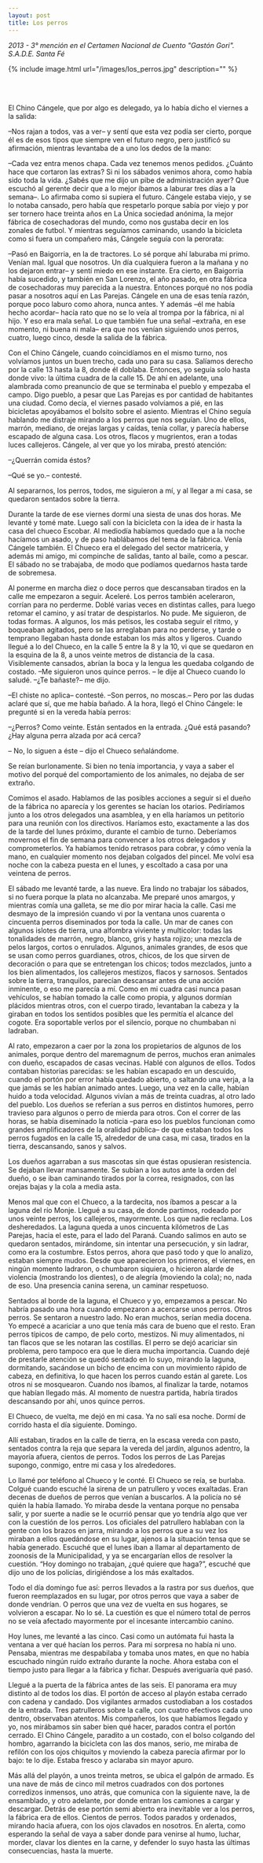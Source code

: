 ```yaml
---
layout: post
title: Los perros
---
```


*2013 - 3° mención en el Certamen Nacional de Cuento "Gastón Gori". S.A.D.E. Santa Fé*

{% include image.html url="/images/los_perros.jpg" description="" %}

<br>
<br>

El Chino Cángele, que por algo es delegado, ya lo había dicho el viernes a la salida:

–Nos rajan a todos, vas a ver– y sentí que esta vez podía ser cierto, porque él es de esos tipos que siempre ven el futuro negro, pero justificó su afirmación, mientras levantaba de a uno los dedos de la mano:

–Cada vez entra menos chapa. Cada vez tenemos menos pedidos. ¿Cuánto hace que cortaron las extras? Si ni los sábados venimos ahora, como había sido toda la vida. ¿Sabés que me dijo un pibe de administración ayer? Que escuchó al gerente decir que a lo mejor íbamos a laburar tres días a la semana–. Lo afirmaba como si supiera el futuro. Cángele estaba viejo, y se lo notaba cansado, pero había que respetarlo porque sabía por viejo y por ser tornero hace treinta años en La Única sociedad anónima, la mejor fábrica de cosechadoras del mundo, como nos gustaba decir en los zonales de futbol. Y mientras seguíamos caminando, usando la bicicleta como si fuera un compañero más, Cángele seguía con la perorata:

–Pasó en Baigorria, en la de tractores. Lo sé porque ahí laburaba mi primo. Venían mal. Igual que nosotros. Un día cualquiera fueron a la mañana y no los dejaron entrar– y sentí miedo en ese instante. Era cierto, en Baigorria había sucedido, y también en San Lorenzo, el año pasado, en otra fábrica de cosechadoras muy parecida a la nuestra. Entonces porqué no nos podía pasar a nosotros aquí en Las Parejas. Cángele en una de esas tenía razón, porque poco laburo como ahora, nunca antes. Y además –él me había hecho acordar– hacía rato que no se lo veía al trompa por la fábrica, ni al hijo. Y eso era mala señal. Lo que también fue una señal –extraña, en ese momento, ni buena ni mala– era que nos venían siguiendo unos perros, cuatro, luego cinco, desde la salida de la fábrica. 

Con el Chino Cángele, cuando coincidíamos en el mismo turno, nos volvíamos juntos un buen trecho, cada uno para su casa. Salíamos derecho por la calle 13 hasta la 8, donde él doblaba. Entonces, yo seguía solo hasta donde vivo: la última cuadra de la calle 15. De ahí en adelante, una alambrada como preanuncio de que se terminaba el pueblo y empezaba el campo. Digo pueblo, a pesar que Las Parejas es por cantidad de habitantes una ciudad. Como decía, el viernes pasado volvíamos a pié, en las bicicletas apoyábamos el bolsito sobre el asiento. Mientras el Chino seguía hablando me distraje mirando a los perros que nos seguían. Uno de ellos, marrón, mediano, de orejas largas y caídas, tenía collar, y parecía haberse escapado de alguna casa. Los otros, flacos y mugrientos, eran a todas luces callejeros. Cángele, al ver que yo los miraba, prestó atención: 

–¿Querrán comida éstos? 

–Qué se yo.– contesté.

Al separarnos, los perros, todos, me siguieron a mí, y al llegar a mi casa, se quedaron sentados sobre la tierra.

Durante la tarde de ese viernes dormí una siesta de unas dos horas. Me levanté y tomé mate. Luego salí con la bicicleta con la idea de ir hasta la casa del chueco Escobar. Al mediodía habíamos quedado que a la noche hacíamos un asado, y de paso hablábamos del tema de la fábrica. Venía Cángele también. El Chueco era el delegado del sector matricería, y además mi amigo, mi compinche de salidas, tanto al baile, como a pescar. El sábado no se trabajaba, de modo que podíamos quedarnos hasta tarde de sobremesa.

Al ponerme en marcha diez o doce perros que descansaban tirados en la calle me empezaron a seguir. Aceleré. Los perros también aceleraron, corrían para no perderme. Doblé varias veces en distintas calles, para luego retomar el camino, y así tratar de despistarlos. No pude. Me siguieron, de todas formas. A algunos, los más petisos, les costaba seguir el ritmo, y boqueaban agitados, pero se las arreglaban para no perderse, y tarde o temprano llegaban hasta donde estaban los más altos y ligeros. Cuando llegué a lo del Chueco, en la calle 5 entre la 8 y la 10, vi que se quedaron en la esquina de la 8, a unos veinte metros de distancia de la casa. Visiblemente cansados, abrían la boca y la lengua les quedaba colgando de costado.
–Me siguieron unos quince perros. – le dije al Chueco cuando lo saludé.
–¿Te bañaste?– me dijo. 

–El chiste no aplica– contesté. –Son perros, no moscas.– Pero por las dudas aclaré que sí, que me había bañado. A la hora, llegó el Chino Cángele: le pregunté si en la vereda había perros:

–¿Perros? Como veinte. Están sentados en la entrada. ¿Qué está pasando? ¿Hay alguna perra alzada por acá cerca?

– No, lo siguen a éste – dijo el Chueco señalándome.

Se reían burlonamente. Si bien no tenía importancia, y vaya a saber el motivo del porqué del comportamiento de los animales, no dejaba de ser extraño.

Comimos el asado. Hablamos de las posibles acciones a seguir si el dueño de la fábrica no aparecía y los gerentes se hacían los otarios. Pediríamos junto a los otros delegados una asamblea, y en ella haríamos un petitorio para una reunión con los directivos. Haríamos esto, exactamente a las dos de la tarde del lunes próximo, durante el cambio de turno. Deberíamos movernos el fin de semana para convencer a los otros delegados y comprometerlos. Ya habíamos tenido retrasos para cobrar, y cómo venía la mano, en cualquier momento nos dejaban colgados del pincel. Me volví esa noche con la cabeza puesta en el lunes, y escoltado a casa por una veintena de perros.

El sábado me levanté tarde, a las nueve. Era lindo no trabajar los sábados, si no fuera porque la plata no alcanzaba. Me preparé unos amargos, y mientras comía una galleta, se me dio por mirar hacia la calle. Casi me desmayo de la impresión cuando vi por la ventana unos cuarenta o cincuenta perros diseminados por toda la calle. Un mar de canes con algunos islotes de tierra, una alfombra viviente y multicolor: todas las tonalidades de marrón, negro, blanco, gris y hasta rojizo; una mezcla de pelos largos, cortos o enrulados. Algunos, animales grandes, de esos que se usan como perros guardianes, otros, chicos, de los que sirven de decoración o para que se entretengan los chicos; todos mezclados, junto a los bien alimentados, los callejeros mestizos, flacos y sarnosos. Sentados sobre la tierra, tranquilos, parecían descansar antes de una acción inminente, o eso me parecía a mí. Como en mi cuadra casi nunca pasan vehículos, se habían tomado la calle como propia, y algunos dormían plácidos mientras otros, con el cuerpo tirado, levantaban la cabeza y la giraban en todos los sentidos posibles que les permitía el alcance del cogote. Era soportable verlos por el silencio, porque no chumbaban ni ladraban.

Al rato, empezaron a caer por la zona los propietarios de algunos de los animales, porque dentro del maremagnum de perros, muchos eran animales con dueño, escapados de casas vecinas. Hablé con algunos de ellos. Todos contaban historias parecidas: se les habían escapado en un descuido, cuando el portón por error había quedado abierto, o saltando una verja, a la que jamás se les habían animado antes. Luego, una vez en la calle, habían huido a toda velocidad. Algunos vivían a más de treinta cuadras, al otro lado del pueblo. Los dueños se referían a sus perros en distintos humores, perro travieso para algunos o perro de mierda para otros. Con el correr de las horas, se había diseminado la noticia –para eso los pueblos funcionan como grandes amplificadores de la oralidad pública– de que estaban todos los perros fugados en la calle 15, alrededor de una casa, mi casa, tirados en la tierra, descansando, sanos y salvos. 

Los dueños agarraban a sus mascotas sin que éstas opusieran resistencia. Se dejaban llevar mansamente. Se subían a los autos ante la orden del dueño, o se iban caminando tirados por la correa, resignados, con las orejas bajas y la cola a media asta.

Menos mal que con el Chueco, a la tardecita, nos íbamos a pescar a la laguna del río Monje. Llegué a su casa, de donde partimos, rodeado por unos veinte perros, los callejeros, mayormente. Los que nadie reclama. Los desheredados. La laguna queda a unos cincuenta kilómetros de Las Parejas, hacia el este, para el lado del Paraná. Cuando salimos en auto se quedaron sentados, mirándome, sin intentar una persecución, y sin ladrar, como era la costumbre. Estos perros, ahora que pasó todo y que lo analizo, estaban siempre mudos. Desde que aparecieron los primeros, el viernes, en ningún momento ladraron, o chumbaron siquiera, o hicieron alarde de violencia (mostrando los dientes), o de alegría (moviendo la cola); no, nada de eso. Una presencia canina serena, un caminar respetuoso.

Sentados al borde de la laguna, el Chueco y yo, empezamos a pescar. No habría pasado una hora cuando empezaron a acercarse unos perros. Otros perros. Se sentaron a nuestro lado. No eran muchos, serían media docena. Yo empecé a acariciar a uno que tenía más cara de bueno que el resto. Eran perros típicos de campo, de pelo corto, mestizos. Ni muy alimentados, ni tan flacos que se les notaran las costillas. El perro se dejó acariciar sin problema, pero tampoco era que le diera mucha importancia. Cuando dejé de prestarle atención se quedó sentado en lo suyo, mirando la laguna, dormitando, sacándose un bicho de encima con un movimiento rápido de cabeza, en definitiva, lo que hacen los perros cuando están al garete. Los otros ni se mosquearon. Cuando nos íbamos, al finalizar la tarde, notamos que habían llegado más. Al momento de nuestra partida, habría tirados descansando por ahí, unos quince perros.

El Chueco, de vuelta, me dejó en mi casa. Ya no salí esa noche. Dormí de corrido hasta el día siguiente. Domingo.

Allí estaban, tirados en la calle de tierra, en la escasa vereda con pasto, sentados contra la reja que separa la vereda del jardín, algunos adentro, la mayoría afuera, cientos de perros. Todos los perros de Las Parejas supongo, conmigo, entre mi casa y los alrededores.

Lo llamé por teléfono al Chueco y le conté. El Chueco se reía, se burlaba. Colgué cuando escuché la sirena de un patrullero y voces exaltadas. Eran decenas de dueños de perros que venían a buscarlos. A la policía no sé quién la había llamado. Yo miraba desde la ventana porque no pensaba salir, y por suerte a nadie se le ocurrió pensar que yo tendría algo que ver con la cuestión de los perros. Los oficiales del patrullero hablaban con la gente con los brazos en jarra, mirando a los perros que a su vez los miraban a ellos quedándose en su lugar, ajenos a la situación tensa que se había generado. Escuché que el lunes iban a llamar al departamento de zoonosis de la Municipalidad, y ya se encargarían ellos de resolver la cuestión. “Hoy domingo no trabajan, ¿qué quiere que haga?”, escuché que dijo uno de los policías, dirigiéndose a los más exaltados.

Todo el día domingo fue así: perros llevados a la rastra por sus dueños, que fueron reemplazados en su lugar, por otros perros que vaya a saber de donde vendrían. O perros que una vez de vuelta en sus hogares, se volvieron a escapar. No lo sé. La cuestión es que el número total de perros no se veía afectado mayormente por el incesante intercambio canino.

Hoy lunes, me levanté a las cinco. Casi como un autómata fui hasta la ventana a ver qué hacían los perros. Para mi sorpresa no había ni uno. Pensaba, mientras me despabilaba y tomaba unos mates, en que no había escuchado ningún ruido extraño durante la noche. Ahora estaba con el tiempo justo para llegar a la fábrica y fichar. Después averiguaría qué pasó.

Llegué a la puerta de la fábrica antes de las seis. El panorama era muy distinto al de todos los días. El portón de acceso al playón estaba cerrado con cadena y candado. Dos vigilantes armados custodiaban a los costados de la entrada. Tres patrulleros sobre la calle, con cuatro efectivos cada uno dentro, observaban atentos. Mis compañeros, los que habíamos llegado y yo, nos mirábamos sin saber bien qué hacer, parados contra el portón cerrado. El Chino Cángele, paradito a un costado, con el bolso colgando del hombro, agarrando la bicicleta con las dos manos, serio, me miraba de refilón con los ojos chiquitos y moviendo la cabeza parecía afirmar por lo bajo: te lo dije. Estaba fresco y aclaraba sin mayor apuro.

Más allá del playón, a unos treinta metros, se ubica el galpón de armado. Es una nave de más de cinco mil metros cuadrados con dos portones corredizos inmensos, uno atrás, que comunica con la siguiente nave, la de ensamblado, y otro adelante, por donde entran  los camiones a cargar y descargar. Detrás de ese portón semi abierto era inevitable ver a los perros, la fábrica era de ellos. Cientos de perros. Todos parados y ordenados, mirando hacia afuera, con los ojos clavados en nosotros. En alerta, como esperando la señal de vaya a saber donde para venirse al humo, luchar, morder, clavar los dientes en la carne, y defender lo suyo hasta las últimas consecuencias, hasta la muerte. 


